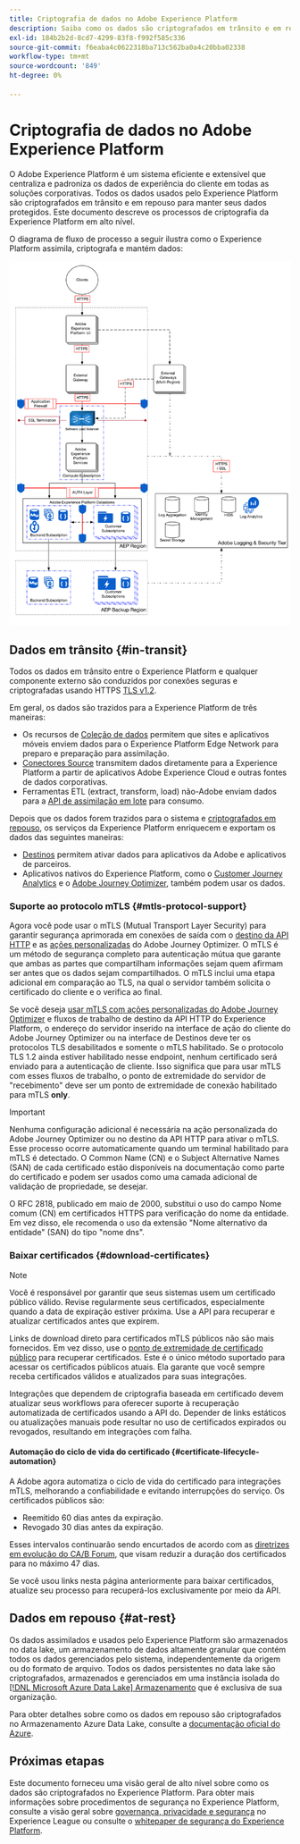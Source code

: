 ```yaml
---
title: Criptografia de dados no Adobe Experience Platform
description: Saiba como os dados são criptografados em trânsito e em repouso no Adobe Experience Platform.
exl-id: 184b2b2d-8cd7-4299-83f8-f992f585c336
source-git-commit: f6eaba4c0622318ba713c562ba0a4c20bba02338
workflow-type: tm+mt
source-wordcount: '849'
ht-degree: 0%

---
```


# Criptografia de dados no Adobe Experience Platform

O Adobe Experience Platform é um sistema eficiente e extensível que centraliza e padroniza os dados de experiência do cliente em todas as soluções corporativas. Todos os dados usados pelo Experience Platform são criptografados em trânsito e em repouso para manter seus dados protegidos. Este documento descreve os processos de criptografia da Experience Platform em alto nível.

O diagrama de fluxo de processo a seguir ilustra como o Experience Platform assimila, criptografa e mantém dados:

![Um diagrama que ilustra como os dados são assimilados, criptografados e mantidos pelo Experience Platform.](../images/governance-privacy-security/encryption/flow.png)

## Dados em trânsito {#in-transit}

Todos os dados em trânsito entre o Experience Platform e qualquer componente externo são conduzidos por conexões seguras e criptografadas usando HTTPS [TLS v1.2](https://datatracker.ietf.org/doc/html/rfc5246).

Em geral, os dados são trazidos para a Experience Platform de três maneiras:

- Os recursos de [Coleção de dados](../../collection/home.md) permitem que sites e aplicativos móveis enviem dados para o Experience Platform Edge Network para preparo e preparação para assimilação.
- [Conectores Source](../../sources/home.md) transmitem dados diretamente para a Experience Platform a partir de aplicativos Adobe Experience Cloud e outras fontes de dados corporativas.
- Ferramentas ETL (extract, transform, load) não-Adobe enviam dados para a [API de assimilação em lote](../../ingestion/batch-ingestion/overview.md) para consumo.

Depois que os dados forem trazidos para o sistema e [criptografados em repouso](#at-rest), os serviços da Experience Platform enriquecem e exportam os dados das seguintes maneiras:

- [Destinos](../../destinations/home.md) permitem ativar dados para aplicativos da Adobe e aplicativos de parceiros.
- Aplicativos nativos do Experience Platform, como o [Customer Journey Analytics](https://experienceleague.adobe.com/docs/analytics-platform/using/cja-overview/cja-overview.html?lang=pt-BR) e o [Adobe Journey Optimizer](https://experienceleague.adobe.com/pt-br/docs/journey-optimizer/using/ajo-home), também podem usar os dados.

### Suporte ao protocolo mTLS {#mtls-protocol-support}

Agora você pode usar o mTLS (Mutual Transport Layer Security) para garantir segurança aprimorada em conexões de saída com o [destino da API HTTP](../../destinations/catalog/streaming/http-destination.md) e as [ações personalizadas](https://experienceleague.adobe.com/en/docs/journey-optimizer/using/orchestrate-journeys/about-journey-building/using-custom-actions) do Adobe Journey Optimizer. O mTLS é um método de segurança completo para autenticação mútua que garante que ambas as partes que compartilham informações sejam quem afirmam ser antes que os dados sejam compartilhados. O mTLS inclui uma etapa adicional em comparação ao TLS, na qual o servidor também solicita o certificado do cliente e o verifica ao final.

Se você deseja [usar mTLS com ações personalizadas do Adobe Journey Optimizer](https://experienceleague.adobe.com/pt-br/docs/journey-optimizer/using/configuration/configure-journeys/action-journeys/about-custom-action-configuration) e fluxos de trabalho de destino da API HTTP do Experience Platform, o endereço do servidor inserido na interface de ação do cliente do Adobe Journey Optimizer ou na interface de Destinos deve ter os protocolos TLS desabilitados e somente o mTLS habilitado. Se o protocolo TLS 1.2 ainda estiver habilitado nesse endpoint, nenhum certificado será enviado para a autenticação de cliente. Isso significa que para usar mTLS com esses fluxos de trabalho, o ponto de extremidade do servidor de &quot;recebimento&quot; deve ser um ponto de extremidade de conexão habilitado para mTLS **only**.

>[!IMPORTANT]
>
>Nenhuma configuração adicional é necessária na ação personalizada do Adobe Journey Optimizer ou no destino da API HTTP para ativar o mTLS. Esse processo ocorre automaticamente quando um terminal habilitado para mTLS é detectado. O Common Name (CN) e o Subject Alternative Names (SAN) de cada certificado estão disponíveis na documentação como parte do certificado e podem ser usados como uma camada adicional de validação de propriedade, se desejar.
>
>O RFC 2818, publicado em maio de 2000, substitui o uso do campo Nome comum (CN) em certificados HTTPS para verificação do nome da entidade. Em vez disso, ele recomenda o uso da extensão &quot;Nome alternativo da entidade&quot; (SAN) do tipo &quot;nome dns&quot;.

### Baixar certificados {#download-certificates}

>[!NOTE]
>
>Você é responsável por garantir que seus sistemas usem um certificado público válido. Revise regularmente seus certificados, especialmente quando a data de expiração estiver próxima. Use a API para recuperar e atualizar certificados antes que expirem.

Links de download direto para certificados mTLS públicos não são mais fornecidos. Em vez disso, use o [ponto de extremidade de certificado público](../../data-governance/mtls-api/public-certificate-endpoint.md) para recuperar certificados. Este é o único método suportado para acessar os certificados públicos atuais. Ela garante que você sempre receba certificados válidos e atualizados para suas integrações.

Integrações que dependem de criptografia baseada em certificado devem atualizar seus workflows para oferecer suporte à recuperação automatizada de certificados usando a API do. Depender de links estáticos ou atualizações manuais pode resultar no uso de certificados expirados ou revogados, resultando em integrações com falha.

#### Automação do ciclo de vida do certificado {#certificate-lifecycle-automation}

A Adobe agora automatiza o ciclo de vida do certificado para integrações mTLS, melhorando a confiabilidade e evitando interrupções do serviço. Os certificados públicos são:

- Reemitido 60 dias antes da expiração.
- Revogado 30 dias antes da expiração.

Esses intervalos continuarão sendo encurtados de acordo com as [diretrizes em evolução do CA/B Forum](https://www.digicert.com/blog/tls-certificate-lifetimes-will-officially-reduce-to-47-days), que visam reduzir a duração dos certificados para no máximo 47 dias.

Se você usou links nesta página anteriormente para baixar certificados, atualize seu processo para recuperá-los exclusivamente por meio da API.

## Dados em repouso {#at-rest}

Os dados assimilados e usados pelo Experience Platform são armazenados no data lake, um armazenamento de dados altamente granular que contém todos os dados gerenciados pelo sistema, independentemente da origem ou do formato de arquivo. Todos os dados persistentes no data lake são criptografados, armazenados e gerenciados em uma instância isolada do [[!DNL Microsoft Azure Data Lake] Armazenamento](https://docs.microsoft.com/en-us/azure/storage/blobs/data-lake-storage-introduction) que é exclusiva de sua organização.

Para obter detalhes sobre como os dados em repouso são criptografados no Armazenamento Azure Data Lake, consulte a [documentação oficial do Azure](https://learn.microsoft.com/en-us/azure/storage/common/storage-service-encryption).

## Próximas etapas

Este documento forneceu uma visão geral de alto nível sobre como os dados são criptografados no Experience Platform. Para obter mais informações sobre procedimentos de segurança no Experience Platform, consulte a visão geral sobre [governança, privacidade e segurança](./overview.md) no Experience League ou consulte o [whitepaper de segurança do Experience Platform](https://www.adobe.com/content/dam/cc/en/security/pdfs/AEP_SecurityOverview.pdf).
